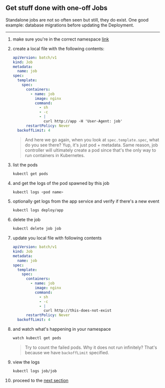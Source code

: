 ## Get stuff done with one-off Jobs

Standalone jobs are not so often seen but still, they do exist.
One good example: database migrations before updating the Deployment.

---

1. make sure you're in the correct namespace [link](./00_single_pod.md)

2. create a local file with the following contents:

    ```yaml
    apiVersion: batch/v1
    kind: Job
    metadata:
      name: job
    spec:
      template:
        spec:
          containers:
            - name: job
              image: nginx
              command:
                - sh
                - -c
                - |
                  curl http://app -H 'User-Agent: job'
          restartPolicy: Never
      backoffLimit: 4
    ```

    > And here we go again, when you look at `spec.template.spec`, what
    > do you see there? Yup, it's just pod + metadata. Same reason,
    > job controller will ultimately create a pod since that's
    > the only way to run containers in Kubernetes.

3. list the pods

    ```bash
    kubectl get pods
    ```

4. and get the logs of the pod spawned by this job

    ```bash
    kubectl logs <pod name>
    ```

5. optionally get logs from the app service and verify if there's a new event

    ```bash
    kubectl logs deploy/app
    ```

6. delete the job

    ```bash
    kubectl delete job job
    ```

7. update you local file with following contents

    ```yaml
    apiVersion: batch/v1
    kind: Job
    metadata:
      name: job
    spec:
      template:
        spec:
          containers:
            - name: job
              image: nginx
              command:
                - sh
                - -c
                - |
                  curl http://this-does-not-exist
          restartPolicy: Never
      backoffLimit: 4
    ```

8. and watch what's happening in your namespace

    ```bash
    watch kubectl get pods
    ```

    > Try to count the failed pods. Why it does not run infinitely?
    > That's because we have `backoffLimit` specified.

9. view the logs

    ```bash
    kubectl logs job/job
    ```

10. proceed to the [next section](04_periodically_running_job.md)
